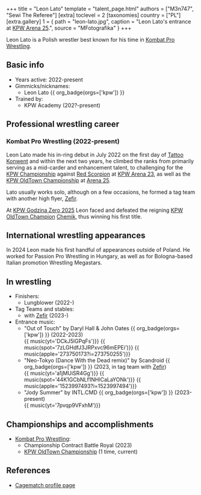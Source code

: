 +++
title = "Leon Lato"
template = "talent_page.html"
authors = ["M3n747", "Sewi The Referee"]
[extra]
toclevel = 2
[taxonomies]
country = ["PL"]
[extra.gallery]
1 = { path = "leon-lato.jpg", caption = "Leon Lato's entrance at [KPW Arena 25](@/e/kpw/2024-05-17-kpw-arena-25.md).", source = "MFotografika" }
+++

Leon Lato is a Polish wrestler best known for his time in [Kombat Pro Wrestling](@/o/kpw.md).

## Basic info

* Years active: 2022-present
* Gimmicks/nicknames:
  - Leon Lato {{ org_badge(orgs=['kpw']) }}
* Trained by:
  - KPW Academy (202?-present)

## Professional wrestling career

### Kombat Pro Wrestling (2022-present)

Leon Lato made his in-ring debut in July 2022 on the first day of [Tattoo Konwent](@/e/kpw/2022-07-30-kpw-tattoo-konwent-2022.md) and within the next two years, he climbed the ranks from primarily serving as a mid-carder and enhancement talent, to challenging for the [KPW Championship](@/c/kpw-championship.md) against [Red Scorpion](@/w/red-scorpion.md) at [KPW Arena 23](@/e/kpw/2023-11-24-kpw-arena-23.md), as well as the [KPW OldTown Championship](@/c/kpw-old-town-championship.md) at [Arena 25](@/e/kpw/2024-05-17-kpw-arena-25.md).

Lato usually works solo, although on a few occasions, he formed a tag team with another high flyer, [Zefir](@/w/zefir.md).

At [KPW Godzina Zero 2025](@/e/kpw/2025-08-22-kpw-godzina-zero-2025.md) Leon faced and defeated the reigning [KPW OldTown Champion](@/c/kpw-old-town-championship.md) [Chemik](@/w/chemik.md), thus winning his first title.

## International wrestling appearances 

In 2024 Leon made his first handful of appearances outside of Poland. He worked for Passion Pro Wrestling in Hungary, as well as for Bologna-based Italian promotion Wrestling Megastars.

## In wrestling

* Finishers:
  - Lungblower (2022-)
* Tag Teams and stables:
  - with [Zefir](@/w/zefir.md) (2023-)
* Entrance music:
  - "Out of Touch" by Daryl Hall & John Oates
    {{ org_badge(orgs=['kpw']) }} (2022-2023) <br>
    {{ music(yt='DCkJ5lGPqFs')}}
    {{ music(spot='7zLGHdfJ3JRPxvc96mEPEi')}}
    {{ music(apple='273750173?i=273750255')}}
  - "Neo-Tokyo (Dance With the Dead remix)" by Scandroid
    {{ org_badge(orgs=['kpw']) }} (2023, in tag team with [Zefir](@/w/zefir.md)) <br>
    {{ music(yt='a1jMUiSR4Gg')}}
    {{ music(spot='44K1GCbNLf1NHlCaLaYONk')}}
    {{ music(apple='1523997493?i=1523997494')}}
  - "Jody Summer" by INTL.CMD
    {{ org_badge(orgs=['kpw']) }} (2023-present) <br>
    {{ music(yt='7pvqp9VFxhM')}}

## Championships and accomplishments

* [Kombat Pro Wrestling](@/o/kpw.md):
  - Championship Contract Battle Royal (2023)
  - [KPW OldTown Championship](@/c/kpw-old-town-championship.md) (1 time, current)

## References

* [Cagematch profile page](https://www.cagematch.net/?id=2&nr=26065)
